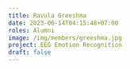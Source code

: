 ```yaml
---
title: Ravula Greeshma
date: 2023-06-14T04:15:48+07:00
roles: Alumni
image: /img/members/greeshma.jpg
project: EEG Emotion Recognition
draft: false
---
```


